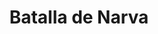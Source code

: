 ﻿---
title: "Batalla de Narva"
permalink: periodes_1005.html
layout: periode
dataInici: 1700-11-19
sidebar: periodes
pares:
  - 474:
    title: "Gran Guerra del Norte"
    dataInici: "(1700)"
    dataFi: "(1721)"

fills:
jocsPrincipals:
jocsEscenaris:
jocsEpoca:
  - title: "A Thunder Upon the Land: The Battles of Narva and Poltava"
    bggId: 136032
    escenari: "Narva"
    dataInici: 
    dataFi: 

jocsEpocaEscenaris:
---
